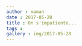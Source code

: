 ```yaml
---
author : maman
date : 2017-05-28
title : On s'impatiente...
tags : 
gallery : img/2017-05-28
---
```

